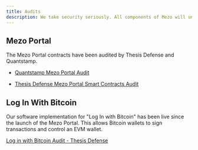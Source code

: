 ```yaml
---
title: Audits
description: We take security seriously. All components of Mezo will undergo audits by various security firms, which can be tracked below.
---
```


## Mezo Portal

The Mezo Portal contracts have been audited by Thesis Defense and Quantstamp.

- [Quantstamp Mezo Portal Audit](/docs/gitbook/Quantstamp%20Mezo%20Portal%20Audit.pdf)

- [Thesis Defense Mezo Portal Smart Contracts Audit](/docs/gitbook/Thesis%20Defense%20Mezo%20Portal%20Audit.pdf)

## Log In With Bitcoin

Our software implementation for "Log In with Bitcoin" has been live since the launch of the Mezo Portal. This allows Bitcoin wallets to sign transactions and control an EVM wallet.

[Log in with Bitcoin Audit - Thesis Defense](/docs/gitbook/Log%20in%20with%20Bitcoin%20Audit%20-%20Thesis%20Defense.pdf)
